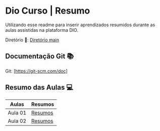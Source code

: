 
# Dio Curso | Resumo

Utilizando esse readme para inserir aprendizados resumidos durante as aulas assistidas na plataforma DIO.

Diretório 📁:
[Diretório main](https://github.com/abarbarapeslo/git-resumos.git)


## Documentação Git 📚
 Git: [https://git-scm.com/doc]

## Resumo das Aulas 💻

|Aulas | Resumos|
|------|-------|
|Aula 01| [Resumos]('https://github.com/abarbarapeslo/git-resumos/tree/b3090908016df5c12bbab48697a556b04948b9ff/resumos)|
|Aula 02| [Resumos](reshttps://github.com/abarbarapeslo/git-resumos/tree/b3090908016df5c12bbab48697a556b04948b9ff/resumosumos)|



